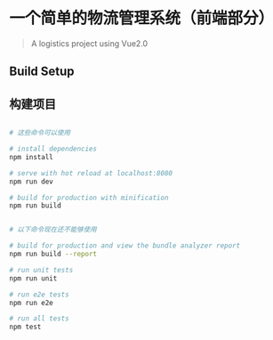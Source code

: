 
# 一个简单的物流管理系统（前端部分）

> A logistics project using Vue2.0

## Build Setup

## 构建项目

``` bash

# 这些命令可以使用

# install dependencies
npm install

# serve with hot reload at localhost:8080
npm run dev

# build for production with minification
npm run build

```

``` bash

# 以下命令现在还不能够使用

# build for production and view the bundle analyzer report
npm run build --report

# run unit tests
npm run unit

# run e2e tests
npm run e2e

# run all tests
npm test

```

